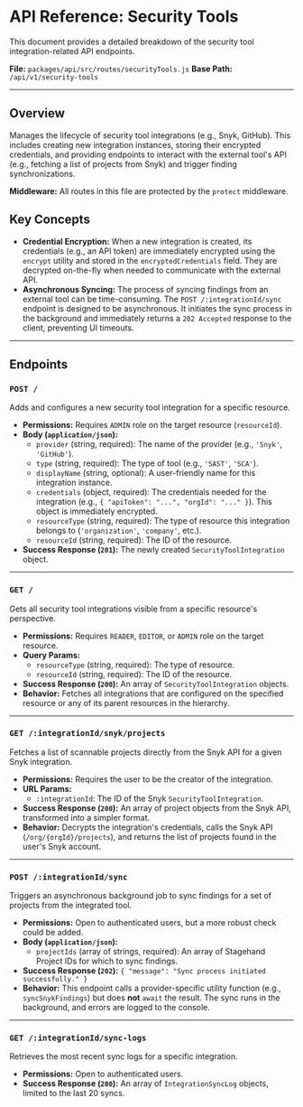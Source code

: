 # API Reference: Security Tools

This document provides a detailed breakdown of the security tool integration-related API endpoints.

**File:** `packages/api/src/routes/securityTools.js`
**Base Path:** `/api/v1/security-tools`

---

## Overview

Manages the lifecycle of security tool integrations (e.g., Snyk, GitHub). This includes creating new integration instances, storing their encrypted credentials, and providing endpoints to interact with the external tool's API (e.g., fetching a list of projects from Snyk) and trigger finding synchronizations.

**Middleware:** All routes in this file are protected by the `protect` middleware.

## Key Concepts

*   **Credential Encryption:** When a new integration is created, its credentials (e.g., an API token) are immediately encrypted using the `encrypt` utility and stored in the `encryptedCredentials` field. They are decrypted on-the-fly when needed to communicate with the external API.
*   **Asynchronous Syncing:** The process of syncing findings from an external tool can be time-consuming. The `POST /:integrationId/sync` endpoint is designed to be asynchronous. It initiates the sync process in the background and immediately returns a `202 Accepted` response to the client, preventing UI timeouts.

---

## Endpoints

### `POST /`

Adds and configures a new security tool integration for a specific resource.

*   **Permissions:** Requires `ADMIN` role on the target resource (`resourceId`).
*   **Body (`application/json`):**
    *   `provider` (string, required): The name of the provider (e.g., `'Snyk'`, `'GitHub'`).
    *   `type` (string, required): The type of tool (e.g., `'SAST'`, `'SCA'`).
    *   `displayName` (string, optional): A user-friendly name for this integration instance.
    *   `credentials` (object, required): The credentials needed for the integration (e.g., `{ "apiToken": "...", "orgId": "..." }`). This object is immediately encrypted.
    *   `resourceType` (string, required): The type of resource this integration belongs to (`'organization'`, `'company'`, etc.).
    *   `resourceId` (string, required): The ID of the resource.
*   **Success Response (`201`):** The newly created `SecurityToolIntegration` object.

---

### `GET /`

Gets all security tool integrations visible from a specific resource's perspective.

*   **Permissions:** Requires `READER`, `EDITOR`, or `ADMIN` role on the target resource.
*   **Query Params:**
    *   `resourceType` (string, required): The type of resource.
    *   `resourceId` (string, required): The ID of the resource.
*   **Success Response (`200`):** An array of `SecurityToolIntegration` objects.
*   **Behavior:** Fetches all integrations that are configured on the specified resource or any of its parent resources in the hierarchy.

---

### `GET /:integrationId/snyk/projects`

Fetches a list of scannable projects directly from the Snyk API for a given Snyk integration.

*   **Permissions:** Requires the user to be the creator of the integration.
*   **URL Params:**
    *   `:integrationId`: The ID of the Snyk `SecurityToolIntegration`.
*   **Success Response (`200`):** An array of project objects from the Snyk API, transformed into a simpler format.
*   **Behavior:** Decrypts the integration's credentials, calls the Snyk API (`/org/{orgId}/projects`), and returns the list of projects found in the user's Snyk account.

---

### `POST /:integrationId/sync`

Triggers an asynchronous background job to sync findings for a set of projects from the integrated tool.

*   **Permissions:** Open to authenticated users, but a more robust check could be added.
*   **Body (`application/json`):**
    *   `projectIds` (array of strings, required): An array of Stagehand Project IDs for which to sync findings.
*   **Success Response (`202`):** `{ "message": "Sync process initiated successfully." }`
*   **Behavior:** This endpoint calls a provider-specific utility function (e.g., `syncSnykFindings`) but does **not** `await` the result. The sync runs in the background, and errors are logged to the console.

---

### `GET /:integrationId/sync-logs`

Retrieves the most recent sync logs for a specific integration.

*   **Permissions:** Open to authenticated users.
*   **Success Response (`200`):** An array of `IntegrationSyncLog` objects, limited to the last 20 syncs. 